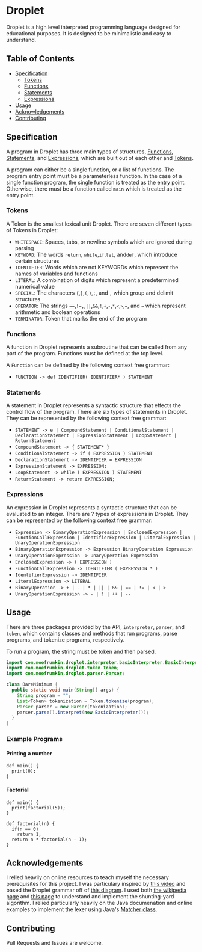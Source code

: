 # Droplet

Droplet is a high level interpreted programming language designed for educational purposes.
It is designed to be minimalistic and easy to understand.

## Table of Contents

- [Specification](#Specification)
    - [Tokens](#Tokens)
    - [Functions](#Functions)
    - [Statements](#Statements)
    - [Expressions](#Expressions)
- [Usage](#Usage)
- [Acknowledgements](#Acknowledgements)
- [Contributing](#Contributing)
    
    

## Specification

A program in Droplet has three main types of structures, [Functions](#Functions), [Statements](#Statements), and [Expressions](#Expressions), which are built out of each other and [Tokens](#Tokens).

A program can either be a single function, or a list of functions.
The program entry point must be a parameterless function.
In the case of a single function program, the single function is treated as the entry point.
Otherwise, there must be a function called ```main``` which is treated as the entry point.

### Tokens

A Token is the smallest lexical unit Droplet. There are seven different types of Tokens in Droplet:

- ```WHITESPACE```: Spaces, tabs, or newline symbols which are ignored during parsing
- ```KEYWORD```: The words ```return```, ```while```,```if```,```let```, and```def```, which introduce certain structures
- ```IDENTIFIER```: Words which are not KEYWORDs which represent the names of variables and functions
- ```LITERAL```: A combination of digits which represent a predetermined numerical value
- ```SPECIAL```: The characters ```{```,```}```,```(```,```)```,```;```, and ```,``` which group and delimit structures
- ```OPERATOR```: The strings ```==```,```!=,```,```||```,```&&```,```!```,```+```,```-```,```*```,```<```,```>```,```=```, and ```~``` which represent arithmetic and boolean operations
- ```TERMINATOR```: Token that marks the end of the program

### Functions
A function in Droplet represents a subroutine that can be called from any part of the program.
Functions must be defined at the top level.

A ```Function``` can be defined by the following context free grammar:
- ```FUNCTION -> def IDENTIFIER( IDENTIFIER* ) STATEMENT```

### Statements

A statement in Droplet represents a syntactic structure that effects the control flow of the program.
There are six types of statements in Droplet. They can be represented by the following context free grammar:

- ```STATEMENT -> e | CompoundStatement | ConditionalStatement | DeclarationStatement | ExpressionStatement | LoopStatement | ReturnStatement```
- ```CompoundStatement -> { STATEMENT* }```
- ```ConditionalStatement -> if ( EXPRESSION ) STATEMENT```
- ```DeclarationStatement -> IDENTIFIER = EXPRESSION```
- ```ExpressionStatement -> EXPRESSION;```
- ```LoopStatement -> while ( EXPRESSION ) STATEMENT```
- ```ReturnStatement -> return EXPRESSION;```

### Expressions
An expression in Droplet represents a syntactic structure that can be evaluated to an integer.
There are ? types of expressions in Droplet. They can be represented by the following context free grammar:

- ```Expression -> BinaryOperationExpression | EnclosedExpression | FunctionCallExpression | IdentifierExpression | LiteralExpression | UnaryOperationExpression```
- ```BinaryOperationExpression -> Expression BinaryOperation Expression```
- ```UnaryOperationExpression -> UnaryOperation Expression```
- ```EnclosedExpression -> ( EXPRESSION )```
- ```FunctionCallExpression -> IDENTIFIER ( EXPRESSION * )```
- ```IdentifierExpression -> IDENTIFIER```
- ```LiteralExpression -> LITERAL```
- ```BinaryOperation -> + | - | * | || | && | == | != | < | >```
- ```UnaryOperationExpression -> - | ! | ++ | --```

## Usage

There are three packages provided by the API, ```interpreter```, ```parser```, and ```token```, which contains classes and methods that run programs, parse programs, and tokenize programs, respectively.

To run a program, the string must be token and then parsed.

```java
import com.moefrumkin.droplet.interpreter.basicInterpreter.BasicInterpreter;
import com.moefrumkin.droplet.token.Token;
import com.moefrumkin.droplet.parser.Parser;

class BareMinimum {
  public static void main(String[] args) {
    String program = "";
    List<Token> tokenization = Token.tokenize(program);
    Parser parser = new Parser(tokenization);
    parser.parse().interpret(new BasicInterpreter());
  }
}
```

### Example Programs

#### Printing a number
```
def main() {
  print(0);
}
```

#### Factorial
```
def main() {
  print(factorial(5));
}

def factorial(n) {
  if(n == 0)
    return 1;
  return n * factorial(n - 1);
}
```

## Acknowledgements

I relied heavily on online resources to teach myself the necessary prerequisites for this project. I was particulary inspired by [this video](https://www.youtube.com/watch?v=eF9qWbuQLuw&t=1s) and based the Droplet grammar off of [this diagram](https://raw.githubusercontent.com/bisqwit/compiler_series/master/ep1/jit-conj-parser1.png). I used both [the wikipedia page](https://en.wikipedia.org/wiki/Shunting_yard_algorithm) and [this page](https://aquarchitect.github.io/swift-algorithm-club/Shunting%20Yard/) to understand and implement the shunting-yard algorithm. I relied particularly heavily on the Java documenation and online examples to implement the lexer using Java's [Matcher class](https://docs.oracle.com/javase/7/docs/api/java/util/regex/Matcher.html).

## Contributing

Pull Requests and Issues are welcome.


